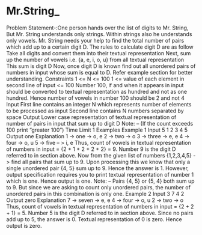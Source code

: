 # Mr.String_
Problem Statement-:One person hands over the list of digits to Mr. String, But Mr. String understands only strings. Within strings also he understands only vowels. Mr. String needs your help to find the total number of pairs which add up to a certain digit D.  The rules to calculate digit D are as follow  Take all digits and convert them into their textual representation Next, sum up the number of vowels i.e. {a, e, i, o, u} from all textual representation This sum is digit D Now, once digit D is known find out all unordered pairs of numbers in input whose sum is equal to D. Refer example section for better understanding.     Constraints 1 &lt;= N &lt;= 100 1 &lt;= value of each element in second line of input &lt;= 100 Number 100, if and when it appears in input should be converted to textual representation as hundred and not as one hundred. Hence number of vowels in number 100 should be 2 and not 4     Input First line contains an integer N which represents number of elements to be processed as input Second line contains N numbers separated by space    Output Lower case representation of textual representation of number of pairs in input that sum up to digit D Note: – (If the count exceeds 100 print “greater 100”)     Time Limit 1  Examples Example 1  Input  5  1 2 3 4 5  Output  one  Explanation  1 -> one -> o, e  2 -> two -> o  3 -> three -> e, e  4 -> four -> o, u  5 -> five – > i, e  Thus, count of vowels in textual representation of numbers in input = {2 + 1 + 2 + 2 + 2} = 9. Number 9 is the digit D referred to in section above.  Now from the given list of numbers {1,2,3,4,5} -> find all pairs that sum up to 9.  Upon processing this we know that only a single unordered pair {4, 5} sum up to 9. Hence the answer is 1. However, output specification requires you to print textual representation of number 1 which is one. Hence output is one.  Note: – Pairs {4, 5} or {5, 4} both sum up to 9. But since we are asking to count only unordered pairs, the number of unordered pairs in this combination is only one.  Example 2  Input  3  7 4 2  Output  zero  Explanation  7 -> seven -> e, e  4 -> four -> o, u  2 -> two -> o  Thus, count of vowels in textual representation of numbers in input = {2 + 2 + 1} = 5. Number 5 is the digit D referred to in section above.  Since no pairs add up to 5, the answer is 0. Textual representation of 0 is zero. Hence output is zero.
